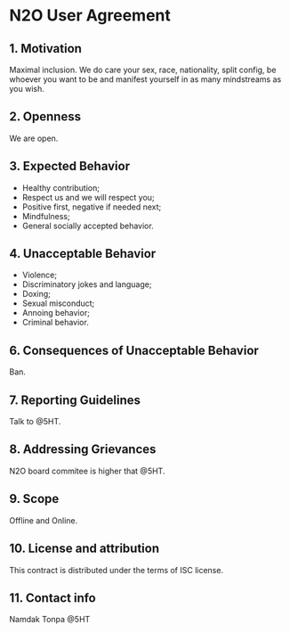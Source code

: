 N2O User Agreement
==================

## 1. Motivation

Maximal inclusion.
We do care your sex, race, nationality, split config,
be whoever you want to be and manifest
yourself in as many mindstreams as you wish.

## 2. Openness

We are open.

## 3. Expected Behavior

* Healthy contribution;
* Respect us and we will respect you;
* Positive first, negative if needed next;
* Mindfulness;
* General socially accepted behavior.

## 4. Unacceptable Behavior

* Violence;
* Discriminatory jokes and language;
* Doxing;
* Sexual misconduct;
* Annoing behavior;
* Criminal behavior.

## 6. Consequences of Unacceptable Behavior

Ban.

## 7. Reporting Guidelines

Talk to @5HT.

## 8. Addressing Grievances

N2O board commitee is higher that @5HT.

## 9. Scope

Offline and Online.

## 10. License and attribution

This contract is distributed under the terms of ISC license.

## 11. Contact info

Namdak Tonpa @5HT
